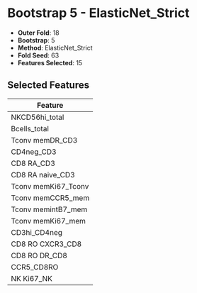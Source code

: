 # Bootstrap 5 - ElasticNet_Strict

- **Outer Fold**: 18
- **Bootstrap**: 5
- **Method**: ElasticNet_Strict
- **Fold Seed**: 63
- **Features Selected**: 15

## Selected Features

| Feature |
|---------|
| NKCD56hi_total |
| Bcells_total |
| Tconv memDR_CD3 |
| CD4neg_CD3 |
| CD8 RA_CD3 |
| CD8 RA naive_CD3 |
| Tconv memKi67_Tconv |
| Tconv memCCR5_mem |
| Tconv memintB7_mem |
| Tconv memKi67_mem |
| CD3hi_CD4neg |
| CD8 RO CXCR3_CD8 |
| CD8 RO DR_CD8 |
| CCR5_CD8RO |
| NK Ki67_NK |

